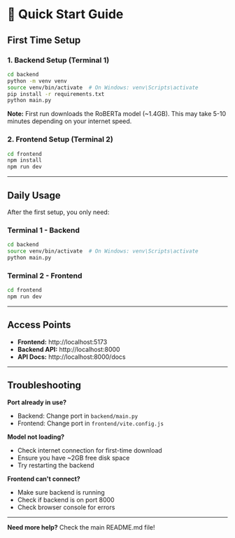 # 🚀 Quick Start Guide

## First Time Setup

### 1. Backend Setup (Terminal 1)

```bash
cd backend
python -m venv venv
source venv/bin/activate  # On Windows: venv\Scripts\activate
pip install -r requirements.txt
python main.py
```

**Note:** First run downloads the RoBERTa model (~1.4GB). This may take 5-10 minutes depending on your internet speed.

### 2. Frontend Setup (Terminal 2)

```bash
cd frontend
npm install
npm run dev
```

---

## Daily Usage

After the first setup, you only need:

### Terminal 1 - Backend
```bash
cd backend
source venv/bin/activate  # On Windows: venv\Scripts\activate
python main.py
```

### Terminal 2 - Frontend
```bash
cd frontend
npm run dev
```

---

## Access Points

- **Frontend:** http://localhost:5173
- **Backend API:** http://localhost:8000
- **API Docs:** http://localhost:8000/docs

---

## Troubleshooting

**Port already in use?**
- Backend: Change port in `backend/main.py`
- Frontend: Change port in `frontend/vite.config.js`

**Model not loading?**
- Check internet connection for first-time download
- Ensure you have ~2GB free disk space
- Try restarting the backend

**Frontend can't connect?**
- Make sure backend is running
- Check if backend is on port 8000
- Check browser console for errors

---

**Need more help?** Check the main README.md file!
